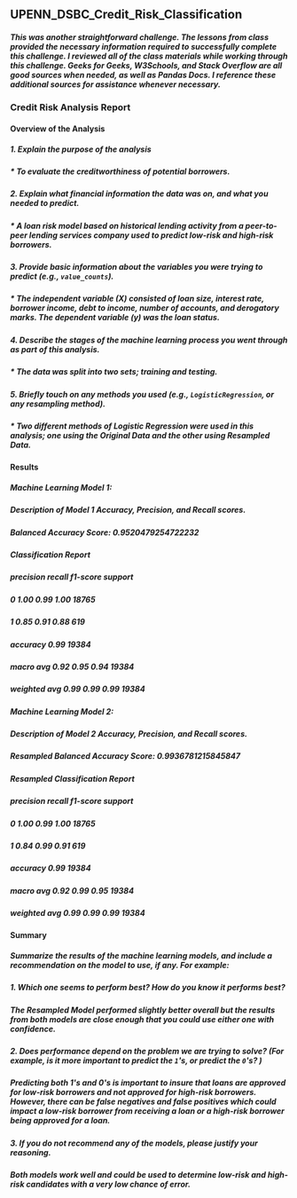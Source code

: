 ## UPENN_DSBC_Credit_Risk_Classification

##### This was another straightforward challenge. The lessons from class provided the necessary information required to successfully complete this challenge. I reviewed all of the class materials while working through this challenge. Geeks for Geeks, W3Schools, and Stack Overflow are all good sources when needed, as well as Pandas Docs. I reference these additional sources for assistance whenever necessary.

### Credit Risk Analysis Report

#### Overview of the Analysis

##### 1. Explain the purpose of the analysis
#####  * To evaluate the creditworthiness of potential borrowers.

##### 2. Explain what financial information the data was on, and what you needed to predict.
#####  * A loan risk model based on historical lending activity from a peer-to-peer lending services company used to predict low-risk and high-risk borrowers.

##### 3. Provide basic information about the variables you were trying to predict (e.g., `value_counts`).
#####  * The independent variable (X) consisted of loan size, interest rate, borrower income, debt to income, number of accounts, and derogatory marks. The dependent variable (y) was the loan status.

##### 4. Describe the stages of the machine learning process you went through as part of this analysis.
#####  * The data was split into two sets; training and testing.

##### 5. Briefly touch on any methods you used (e.g., `LogisticRegression`, or any resampling method).
#####  * Two different methods of Logistic Regression were used in this analysis; one using the Original Data and the other using Resampled Data.

#### Results

##### Machine Learning Model 1:
##### Description of Model 1 Accuracy, Precision, and Recall scores.

##### Balanced Accuracy Score: 0.9520479254722232

##### Classification Report
#####
#####              precision    recall  f1-score   support
#####
#####            0       1.00      0.99      1.00     18765
#####            1       0.85      0.91      0.88       619
#####
#####     accuracy                           0.99     19384
#####    macro avg       0.92      0.95      0.94     19384
##### weighted avg       0.99      0.99      0.99     19384

##### Machine Learning Model 2:
##### Description of Model 2 Accuracy, Precision, and Recall scores.

##### Resampled Balanced Accuracy Score: 0.9936781215845847
#####
##### Resampled Classification Report
#####
#####              precision    recall  f1-score   support
#####
#####            0       1.00      0.99      1.00     18765
#####            1       0.84      0.99      0.91       619
#####
#####     accuracy                           0.99     19384
#####    macro avg       0.92      0.99      0.95     19384
##### weighted avg       0.99      0.99      0.99     19384

#### Summary

##### Summarize the results of the machine learning models, and include a recommendation on the model to use, if any. For example:
##### 1. Which one seems to perform best? How do you know it performs best?
##### The Resampled Model performed slightly better overall but the results from both models are close enough that you could use either one with confidence.

##### 2. Does performance depend on the problem we are trying to solve? (For example, is it more important to predict the `1`'s, or predict the `0`'s? )
##### Predicting both 1's and 0's is important to insure that loans are approved for low-risk borrowers and not approved for high-risk borrowers. However, there can be false negatives and false positives which could impact a low-risk borrower from receiving a loan or a high-risk borrower being approved for a loan.

##### 3. If you do not recommend any of the models, please justify your reasoning.
##### Both models work well and could be used to determine low-risk and high-risk candidates with a very low chance of error.

